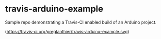 # travis-arduino-example
Sample repo demonstrating a Travis-CI enabled build of an Arduino project.

(https://travis-ci.org/greglanthier/travis-arduino-example.svg)

